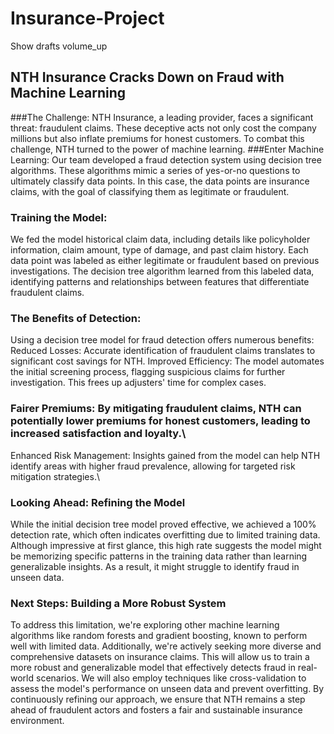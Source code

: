 # Insurance-Project
Show drafts
volume_up

## NTH Insurance Cracks Down on Fraud with Machine Learning
###The Challenge:
NTH Insurance, a leading provider, faces a significant threat: fraudulent claims. These deceptive acts not only cost the company millions but also inflate premiums for honest customers. To combat this challenge, NTH turned to the power of machine learning.
###Enter Machine Learning:
Our team developed a fraud detection system using decision tree algorithms. These algorithms mimic a series of yes-or-no questions to ultimately classify data points. In this case, the data points are insurance claims, with the goal of classifying them as legitimate or fraudulent.
### Training the Model:
We fed the model historical claim data, including details like policyholder information, claim amount, type of damage, and past claim history. Each data point was labeled as either legitimate or fraudulent based on previous investigations. The decision tree algorithm learned from this labeled data, identifying patterns and relationships between features that differentiate fraudulent claims.
### The Benefits of Detection:
Using a decision tree model for fraud detection offers numerous benefits:
Reduced Losses: Accurate identification of fraudulent claims translates to significant cost savings for NTH.
Improved Efficiency: The model automates the initial screening process, flagging suspicious claims for further investigation. This frees up adjusters' time for complex cases.
### Fairer Premiums: By mitigating fraudulent claims, NTH can potentially lower premiums for honest customers, leading to increased satisfaction and loyalty.\
Enhanced Risk Management: Insights gained from the model can help NTH identify areas with higher fraud prevalence, allowing for targeted risk mitigation strategies.\
### Looking Ahead: Refining the Model
While the initial decision tree model proved effective, we achieved a 100% detection rate, which often indicates overfitting due to limited training data. Although impressive at first glance, this high rate suggests the model might be memorizing specific patterns in the training data rather than learning generalizable insights. As a result, it might struggle to identify fraud in unseen data.
### Next Steps: Building a More Robust System
To address this limitation, we're exploring other machine learning algorithms like random forests and gradient boosting, known to perform well with limited data. Additionally, we're actively seeking more diverse and comprehensive datasets on insurance claims. This will allow us to train a more robust and generalizable model that effectively detects fraud in real-world scenarios. We will also employ techniques like cross-validation to assess the model's performance on unseen data and prevent overfitting.
By continuously refining our approach, we ensure that NTH remains a step ahead of fraudulent actors and fosters a fair and sustainable insurance environment.

